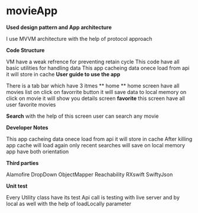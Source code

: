 # movieApp

**Used design pattern and App architecture**

I use MVVM architecture with the help of protocol approach 

**Code Structure**

VM have a weak refrence for preventing retain cycle
This code have all basic utilities for handling data
This app cacheing data onece load from api it will store in cache
**User guide to use the app**

There is a tab bar which have 3 itmes 
**  home **
  home screen have all movies list
  on click on favorrite button it will save data to local memory
  on click on movie it will show you details screen
**favorite**
  this screen have all user favorite movies
  
**Search**
  with the help of this screen user can search any movie

**Developer Notes**

This app cacheing data onece load from api it will store in cache
After killing app cache will load again
only recent searches will save on local memory
app have both orientation 
 

**Third parties**

Alamofire
DropDown
ObjectMapper
Reachability
RXswift
SwiftyJson

**Unit test**

Every Utility class have its test
Api call is testing with live server and by local as well with the help of loadLocally parameter
